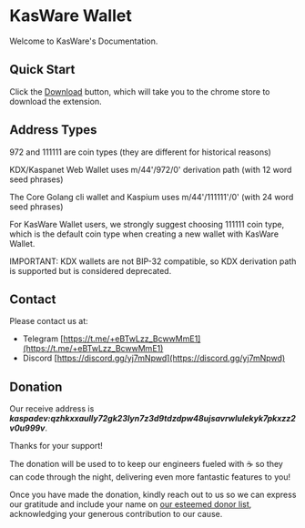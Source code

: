 # KasWare Wallet
Welcome to KasWare's Documentation.
## Quick Start
Click the [Download](www.baidu.com) button, which will take you to the chrome store to download the extension. 
## Address Types
972 and 111111 are coin types (they are different for historical reasons)

KDX/Kaspanet Web Wallet uses m/44'/972/0' derivation path (with 12 word seed phrases)

The Core Golang cli wallet and Kaspium uses m/44'/111111'/0' (with 24 word seed phrases)

For KasWare Wallet users, we strongly suggest choosing 111111 coin type, which is the default coin type when creating a new wallet with KasWare Wallet.

IMPORTANT: KDX wallets are not BIP-32 compatible, so KDX derivation path is supported but is considered deprecated.
## Contact
Please contact us at:
- Telegram [https://t.me/+eBTwLzz_BcwwMmE1](https://t.me/+eBTwLzz_BcwwMmE1)
- Discord [https://discord.gg/yj7mNpwd](https://discord.gg/yj7mNpwd)
## Donation
Our receive address is ***kaspadev:qzhkxxaully72gk23lyn7z3d9tdzdpw48ujsavrwlulekyk7pkxzz2v0u999v***.

Thanks for your support!

The donation will be used to to keep our engineers fueled with ☕ so they can code through the night, delivering even more fantastic features to you!

Once you have made the donation, kindly reach out to us so we can express our gratitude and include your name on [our esteemed donor list]("www.kaspa.org"), acknowledging your generous contribution to our cause.